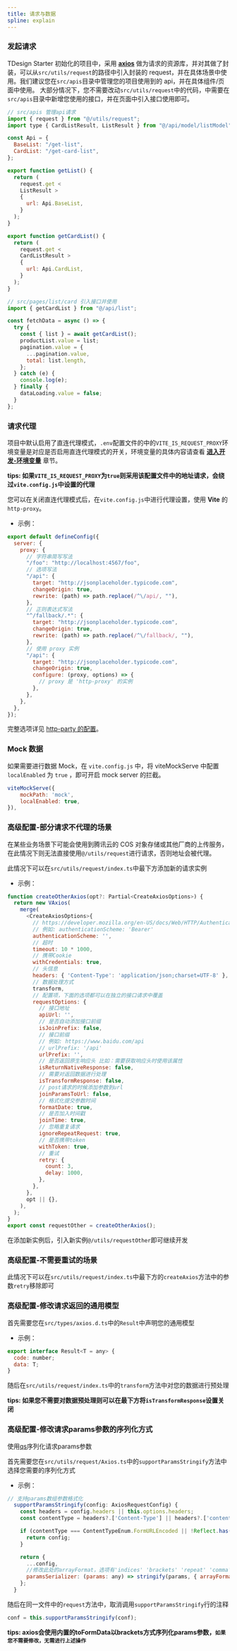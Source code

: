 ```yaml
---
title: 请求与数据
spline: explain
---
```


### 发起请求

TDesign Starter 初始化的项目中，采用 **[axios](https://github.com/axios/axios)** 做为请求的资源库，并对其做了封装，可以从`src/utils/request`的路径中引入封装的 request，并在具体场景中使用。我们建议您在`src/apis`目录中管理您的项目使用到的 api，并在具体组件/页面中使用。
大部分情况下，您不需要改动`src/utils/request`中的代码，中需要在`src/apis`目录中新增您使用的接口，并在页面中引入接口使用即可。

```js
// src/apis 管理api请求
import { request } from "@/utils/request";
import type { CardListResult, ListResult } from "@/api/model/listModel";

const Api = {
  BaseList: "/get-list",
  CardList: "/get-card-list",
};

export function getList() {
  return (
    request.get <
    ListResult >
    {
      url: Api.BaseList,
    }
  );
}

export function getCardList() {
  return (
    request.get <
    CardListResult >
    {
      url: Api.CardList,
    }
  );
}
```

```js
// src/pages/list/card 引入接口并使用
import { getCardList } from "@/api/list";

const fetchData = async () => {
  try {
    const { list } = await getCardList();
    productList.value = list;
    pagination.value = {
      ...pagination.value,
      total: list.length,
    };
  } catch (e) {
    console.log(e);
  } finally {
    dataLoading.value = false;
  }
};
```

### 请求代理

项目中默认启用了直连代理模式，`.env`配置文件的中的`VITE_IS_REQUEST_PROXY`环境变量是对应是否启用直连代理模式的开关，环境变量的具体内容请查看 **[进入开发-环境变量](/starter/docs/vue-next/develop#环境变量)** 章节。

**tips: 如果`VITE_IS_REQUEST_PROXY`为`true`则采用该配置文件中的地址请求，会绕过`vite.config.js`中设置的代理**

您可以在关闭直连代理模式后，在`vite.config.js`中进行代理设置，使用 **Vite** 的`http-proxy`。

- 示例：

```js
export default defineConfig({
  server: {
    proxy: {
      // 字符串简写写法
      "/foo": "http://localhost:4567/foo",
      // 选项写法
      "/api": {
        target: "http://jsonplaceholder.typicode.com",
        changeOrigin: true,
        rewrite: (path) => path.replace(/^\/api/, ""),
      },
      // 正则表达式写法
      "^/fallback/.*": {
        target: "http://jsonplaceholder.typicode.com",
        changeOrigin: true,
        rewrite: (path) => path.replace(/^\/fallback/, ""),
      },
      // 使用 proxy 实例
      "/api": {
        target: "http://jsonplaceholder.typicode.com",
        changeOrigin: true,
        configure: (proxy, options) => {
          // proxy 是 'http-proxy' 的实例
        },
      },
    },
  },
});
```

完整选项详见 [http-party 的配置](https://github.com/http-party/node-http-proxy#options)。

### Mock 数据

如果需要进行数据 Mock，在 `vite.config.js` 中，将 viteMockServe 中配置 `localEnabled` 为 `true` ，即可开启 mock server 的拦截。

```js
viteMockServe({
    mockPath: 'mock',
    localEnabled: true,
}),
```

### 高级配置-部分请求不代理的场景

在某些业务场景下可能会使用到腾讯云的 COS 对象存储或其他厂商的上传服务，在此情况下则无法直接使用`@/utils/request`进行请求，否则地址会被代理。

此情况下可以在`src/utils/request/index.ts`中最下方添加新的请求实例

- 示例：

```js
function createOtherAxios(opt?: Partial<CreateAxiosOptions>) {
  return new VAxios(
    merge(
      <CreateAxiosOptions>{
        // https://developer.mozilla.org/en-US/docs/Web/HTTP/Authentication#authentication_schemes
        // 例如: authenticationScheme: 'Bearer'
        authenticationScheme: '',
        // 超时
        timeout: 10 * 1000,
        // 携带Cookie
        withCredentials: true,
        // 头信息
        headers: { 'Content-Type': 'application/json;charset=UTF-8' },
        // 数据处理方式
        transform,
        // 配置项，下面的选项都可以在独立的接口请求中覆盖
        requestOptions: {
          // 接口地址
          apiUrl: '',
          // 是否自动添加接口前缀
          isJoinPrefix: false,
          // 接口前缀
          // 例如: https://www.baidu.com/api
          // urlPrefix: '/api'
          urlPrefix: '',
          // 是否返回原生响应头 比如：需要获取响应头时使用该属性
          isReturnNativeResponse: false,
          // 需要对返回数据进行处理
          isTransformResponse: false,
          // post请求的时候添加参数到url
          joinParamsToUrl: false,
          // 格式化提交参数时间
          formatDate: true,
          // 是否加入时间戳
          joinTime: true,
          // 忽略重复请求
          ignoreRepeatRequest: true,
          // 是否携带token
          withToken: true,
          // 重试
          retry: {
            count: 3,
            delay: 1000,
          },
        },
      },
      opt || {},
    ),
  );
}
export const requestOther = createOtherAxios();
```

在添加新实例后，引入新实例`@/utils/requestOther`即可继续开发

### 高级配置-不需要重试的场景

此情况下可以在`src/utils/request/index.ts`中最下方的`createAxios`方法中的参数`retry`移除即可

### 高级配置-修改请求返回的通用模型

首先需要您在`src/types/axios.d.ts`中的`Result`中声明您的通用模型

- 示例：

```js
export interface Result<T = any> {
  code: number;
  data: T;
}
```

随后在`src/utils/request/index.ts`中的`transform`方法中对您的数据进行预处理

**tips: 如果您不需要对数据预处理则可以在最下方将`isTransformResponse`设置关闭**

### 高级配置-修改请求params参数的序列化方式

使用[qs](https://github.com/ljharb/qs)序列化请求params参数

首先需要您在`src/utils/request/Axios.ts`中的`supportParamsStringify`方法中选择您需要的序列化方式

- 示例：

```js
// 支持params数组参数格式化
  supportParamsStringify(config: AxiosRequestConfig) {
    const headers = config.headers || this.options.headers;
    const contentType = headers?.['Content-Type'] || headers?.['content-type'];

    if (contentType === ContentTypeEnum.FormURLEncoded || !Reflect.has(config, 'params')) {
      return config;
    }

    return {
      ...config,
      //修改此处的arrayFormat，选项有'indices' 'brackets' 'repeat' 'comma'等，请参考qs文档根据项目需要选择
      paramsSerializer: (params: any) => stringify(params, { arrayFormat: 'brackets' }), 
    };
  }
```

随后在同一文件中的`request`方法中，取消调用`supportParamsStringify`行的注释
```js
conf = this.supportParamsStringify(conf);
```

**tips: axios会使用内置的toFormData以brackets方式序列化params参数，`如果您不需要修改，无需进行上述操作`**
